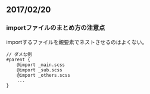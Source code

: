 ## 2017/02/20
### importファイルのまとめ方の注意点
importするファイルを親要素でネストさせるのはよくない。
```
// ダメな例
#parent {
    @import _main.scss
    @import _sub.scss
    @import _others.scss
    ...
}
```